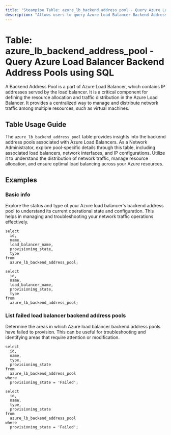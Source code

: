 ```yaml
---
title: "Steampipe Table: azure_lb_backend_address_pool - Query Azure Load Balancer Backend Address Pools using SQL"
description: "Allows users to query Azure Load Balancer Backend Address Pools, providing insights into the configuration and status of backend address pools associated with Azure Load Balancers."
---
```


# Table: azure_lb_backend_address_pool - Query Azure Load Balancer Backend Address Pools using SQL

A Backend Address Pool is a part of Azure Load Balancer, which contains IP addresses served by the load balancer. It is a critical component for defining the resource allocation and traffic distribution in the Azure Load Balancer. It provides a centralized way to manage and distribute network traffic among multiple resources, such as virtual machines.

## Table Usage Guide

The `azure_lb_backend_address_pool` table provides insights into the backend address pools associated with Azure Load Balancers. As a Network Administrator, explore pool-specific details through this table, including associated load balancers, network interfaces, and IP configurations. Utilize it to understand the distribution of network traffic, manage resource allocation, and ensure optimal load balancing across your Azure resources.

## Examples

### Basic info
Explore the status and type of your Azure load balancer's backend address pool to understand its current operational state and configuration. This helps in managing and troubleshooting your network traffic operations effectively.

```sql+postgres
select
  id,
  name,
  load_balancer_name,
  provisioning_state,
  type
from
  azure_lb_backend_address_pool;
```

```sql+sqlite
select
  id,
  name,
  load_balancer_name,
  provisioning_state,
  type
from
  azure_lb_backend_address_pool;
```

### List failed load balancer backend address pools
Determine the areas in which Azure load balancer backend address pools have failed to provision. This can be useful for troubleshooting and identifying areas that require attention or modification.

```sql+postgres
select
  id,
  name,
  type,
  provisioning_state
from
  azure_lb_backend_address_pool
where
  provisioning_state = 'Failed';
```

```sql+sqlite
select
  id,
  name,
  type,
  provisioning_state
from
  azure_lb_backend_address_pool
where
  provisioning_state = 'Failed';
```